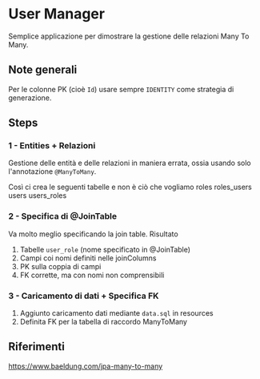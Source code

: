 # User Manager

Semplice applicazione per dimostrare la gestione delle relazioni Many To Many.

## Note generali
Per le colonne PK (cioè `Id`) usare sempre `IDENTITY` come strategia di generazione.


## Steps

### 1 - Entities + Relazioni
Gestione delle entità e delle relazioni in maniera errata, ossia usando solo l'annotazione
`@ManyToMany`.

Così ci crea le seguenti tabelle e non è ciò che vogliamo
roles
roles_users
users
users_roles

### 2 - Specifica di @JoinTable
Va molto meglio specificando la join table. Risultato
1. Tabelle `user_role` (nome specificato in @JoinTable)
2. Campi coi nomi definiti nelle joinColumns
3. PK sulla coppia di campi
4. FK corrette, ma con nomi non comprensibili

### 3 - Caricamento di dati + Specifica FK
1. Aggiunto caricamento dati mediante `data.sql` in resources
2. Definita FK per la tabella di raccordo ManyToMany



## Riferimenti
https://www.baeldung.com/jpa-many-to-many


